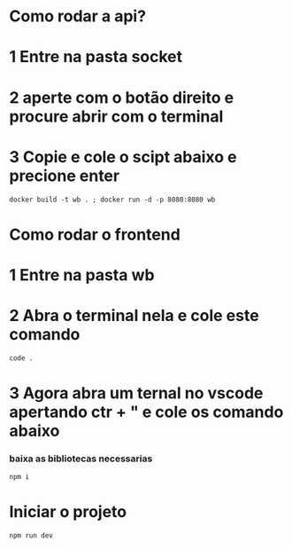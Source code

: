 # Como rodar a api? 
# 1 Entre na pasta socket
# 2 aperte com o botão direito e procure abrir com o terminal 
# 3 Copie e cole o scipt abaixo e precione enter
```
docker build -t wb . ; docker run -d -p 8080:8080 wb
````
# Como rodar o frontend
# 1 Entre na pasta wb
# 2 Abra o terminal nela e cole este comando
```
code .
```
# 3 Agora abra um ternal no vscode apertando ctr + " e cole os comando abaixo
### baixa as bibliotecas necessarias
```
npm i
```
# Iniciar o projeto
```
npm run dev
```
